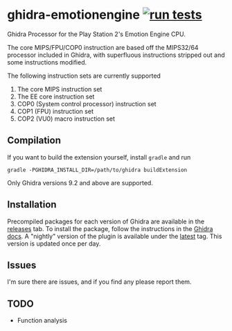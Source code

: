 # ghidra-emotionengine [![run tests](https://github.com/beardypig/ghidra-emotionengine/actions/workflows/test.yml/badge.svg?branch=master)](https://github.com/beardypig/ghidra-emotionengine/actions/workflows/test.yml)
Ghidra Processor for the Play Station 2's Emotion Engine CPU.

The core MIPS/FPU/COP0 instruction are based off the MIPS32/64 processor included in Ghidra, with superfluous instructions stripped out and some instructions modified.

The following instruction sets are currently supported

 1. The core MIPS instruction set
 1. The EE core instruction set
 1. COP0 (System control processor) instruction set
 1. COP1 (FPU) instruction set
 1. COP2 (VU0) macro instruction set

## Compilation

If you want to build the extension yourself, install `gradle` and run
 
```
gradle -PGHIDRA_INSTALL_DIR=/path/to/ghidra buildExtension
```

Only Ghidra versions 9.2 and above are supported.

## Installation

Precompiled packages for each version of Ghidra are available in the [releases](https://github.com/beardypig/ghidra-emotionengine/releases) tab. To install the package, follow the instructions in the [Ghidra docs](https://ghidra-sre.org/InstallationGuide.html#Extensions).
A "nightly" version of the plugin is available under the [latest](https://github.com/beardypig/ghidra-emotionengine/releases/tag/latest) tag. This version is updated once per day. 

## Issues

I'm sure there are issues, and if you find any please report them.

## TODO

 - Function analysis
